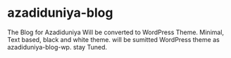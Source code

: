# azadiduniya-blog
  The Blog for Azadiduniya
  Will be converted to WordPress Theme.
  Minimal, Text based, black and white theme.
  will be sumitted WordPress theme as azadiduniya-blog-wp.
  stay Tuned.

